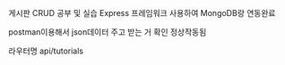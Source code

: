 게시판 CRUD 공부 및 실습
Express 프레임워크 사용하여 MongoDB랑 연동완료

postman이용해서 json데이터 주고 받는 거 확인 정상작동됨

라우터명 api/tutorials
